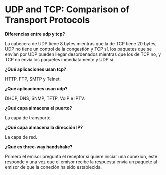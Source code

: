 # UDP and TCP: Comparison of Transport Protocols

**Diferencias entre udp y tcp?**

La cabecera de UDP tiene 8 bytes mientras que la de TCP tiene 20 bytes, UDP no tiene un control de la 
congestión y TCP sí, los paquetes que se envían por UDP pueden llegar desordenados mientras que los de TCP 
no, y TCP no envía los paquetes inmediatamente y UDP sí.

**¿Qué aplicaciones usan tcp?**

HTTP, FTP, SMTP y Telnet.

**¿Qué aplicaciones usan udp?**

DHCP, DNS, SNMP, TFTP, VoIP e IPTV.

**¿Qué capa almacena el puerto?**

La capa de transporte.

**¿Qué capa almacena la dirección IP?**

La capa de red.

**¿Qué es three-way handshake?**

Primero el emisor pregunta el receptor si quiere iniciar una conexión, este responde y una vez que el emisor 
recibe la respuesta envía un paquete al emisor de que la conexión ha sido establecida.
